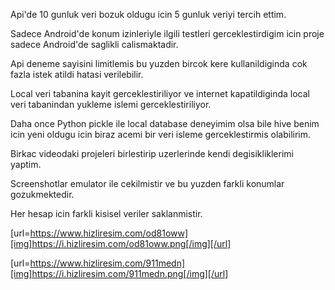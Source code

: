 Api'de 10 gunluk veri bozuk oldugu icin 5 gunluk veriyi tercih ettim.


Sadece Android'de konum izinleriyle ilgili testleri gerceklestirdigim icin proje sadece Android'de saglikli calismaktadir.


Api deneme sayisini limitlemis bu yuzden bircok kere kullanildiginda cok fazla istek atildi hatasi verilebilir.


Local veri tabanina kayit gerceklestiriliyor ve internet kapatildiginda local veri tabanindan yukleme islemi gerceklestiriliyor.


Daha once Python pickle ile local database deneyimim olsa bile hive benim icin yeni oldugu icin biraz acemi bir veri isleme gerceklestirmis olabilirim.


Birkac videodaki projeleri birlestirip uzerlerinde kendi degisikliklerimi yaptim.


Screenshotlar emulator ile cekilmistir ve bu yuzden farkli konumlar gozukmektedir.


Her hesap icin farkli kisisel veriler saklanmistir.


[url=https://www.hizliresim.com/od81oww][img]https://i.hizliresim.com/od81oww.png[/img][/url]

[url=https://www.hizliresim.com/911medn][img]https://i.hizliresim.com/911medn.png[/img][/url]

